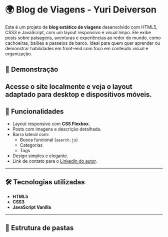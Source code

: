 # 🌍 Blog de Viagens - Yuri Deiverson

Este é um projeto de **blog estático de viagens** desenvolvido com HTML5, CSS3 e JavaScript, com um layout responsivo e visual limpo. Ele exibe posts sobre paisagens, aventuras e experiências ao redor do mundo, como cachoeiras, balões e passeios de barco. Ideal para quem quer aprender ou demonstrar habilidades em front-end com foco em conteúdo visual e organização.

## 📸 Demonstração

Acesse o site localmente e veja o layout adaptado para desktop e dispositivos móveis.
---

## 🚀 Funcionalidades

- Layout responsivo com **CSS Flexbox**.
- Posts com imagens e descrição detalhada.
- Barra lateral com:
  - Busca funcional (`search.js`)
  - Categorias
  - Tags
- Design simples e elegante.
- Link de contato para o [LinkedIn do autor](https://www.linkedin.com/in/yuri-deiverson/).

---

## 🛠️ Tecnologias utilizadas

- **HTML5**
- **CSS3**
- **JavaScript Vanilla**

---

## 📁 Estrutura de pastas
